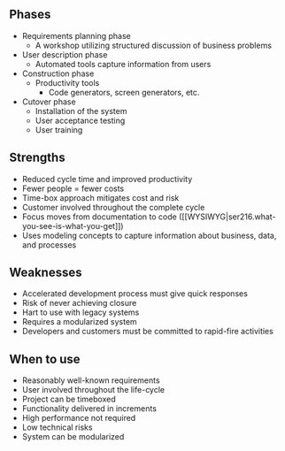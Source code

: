 ## Phases
- Requirements planning phase
    - A workshop utilizing structured discussion of business problems
- User description phase
    - Automated tools capture information from users
- Construction phase
    - Productivity tools
        - Code generators, screen generators, etc.
- Cutover phase
    - Installation of the system
    - User acceptance testing
    - User training
## Strengths
- Reduced cycle time and improved productivity
- Fewer people = fewer costs
- Time-box approach mitigates cost and risk
- Customer involved throughout the complete cycle
- Focus moves from documentation to code ([[WYSIWYG|ser216.what-you-see-is-what-you-get]])
- Uses modeling concepts to capture information about business, data, and processes
## Weaknesses
- Accelerated development process must give quick responses
- Risk of never achieving closure
- Hart to use with legacy systems
- Requires a modularized system
- Developers and customers must be committed to rapid-fire activities
## When to use
- Reasonably well-known requirements
- User involved throughout the life-cycle
- Project can be timeboxed
- Functionality delivered in increments
- High performance not required
- Low technical risks
- System can be modularized